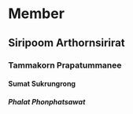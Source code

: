 # Member
## Siripoom Arthornsirirat
### Tammakorn Prapatummanee
#### Sumat Sukrungrong
##### Phalat Phonphatsawat
